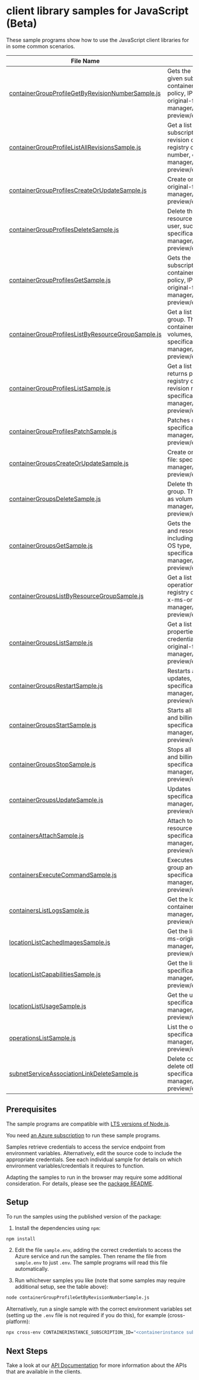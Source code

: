 # client library samples for JavaScript (Beta)

These sample programs show how to use the JavaScript client libraries for in some common scenarios.

| **File Name**                                                                                         | **Description**                                                                                                                                                                                                                                                                                                                                                                                                                                                                                                              |
| ----------------------------------------------------------------------------------------------------- | ---------------------------------------------------------------------------------------------------------------------------------------------------------------------------------------------------------------------------------------------------------------------------------------------------------------------------------------------------------------------------------------------------------------------------------------------------------------------------------------------------------------------------- |
| [containerGroupProfileGetByRevisionNumberSample.js][containergroupprofilegetbyrevisionnumbersample]   | Gets the properties of the specified revision of the container group profile in the given subscription and resource group. The operation returns the properties of container group profile including containers, image registry credentials, restart policy, IP address type, OS type, volumes, current revision number, etc. x-ms-original-file: specification/containerinstance/resource-manager/Microsoft.ContainerInstance/preview/2024-05-01-preview/examples/ContainerGroupProfileGetByRevisionNumber.json             |
| [containerGroupProfileListAllRevisionsSample.js][containergroupprofilelistallrevisionssample]         | Get a list of all the revisions of the specified container group profile in the given subscription and resource group. This operation returns properties of each revision of the specified container group profile including containers, image registry credentials, restart policy, IP address type, OS type volumes, revision number, etc. x-ms-original-file: specification/containerinstance/resource-manager/Microsoft.ContainerInstance/preview/2024-05-01-preview/examples/ContainerGroupProfileListAllRevisions.json |
| [containerGroupProfilesCreateOrUpdateSample.js][containergroupprofilescreateorupdatesample]           | Create or update container group profiles with specified configurations. x-ms-original-file: specification/containerinstance/resource-manager/Microsoft.ContainerInstance/preview/2024-05-01-preview/examples/ContainerGroupProfileCreateOrUpdate_CreateConfidential.json                                                                                                                                                                                                                                                    |
| [containerGroupProfilesDeleteSample.js][containergroupprofilesdeletesample]                           | Delete the specified container group profile in the specified subscription and resource group. The operation does not delete other resources provided by the user, such as volumes. x-ms-original-file: specification/containerinstance/resource-manager/Microsoft.ContainerInstance/preview/2024-05-01-preview/examples/ContainerGroupProfilesDelete.json                                                                                                                                                                   |
| [containerGroupProfilesGetSample.js][containergroupprofilesgetsample]                                 | Gets the properties of the specified container group profile in the specified subscription and resource group. The operation returns the properties of container group profile including containers, image registry credentials, restart policy, IP address type, OS type, volumes, current revision number, etc. x-ms-original-file: specification/containerinstance/resource-manager/Microsoft.ContainerInstance/preview/2024-05-01-preview/examples/ContainerGroupProfilesGetPriority.json                                |
| [containerGroupProfilesListByResourceGroupSample.js][containergroupprofileslistbyresourcegroupsample] | Get a list of container group profiles in a specified subscription and resource group. This operation returns properties of each container group profile including containers, image registry credentials, restart policy, IP address type, OS type volumes, current revision number, etc. x-ms-original-file: specification/containerinstance/resource-manager/Microsoft.ContainerInstance/preview/2024-05-01-preview/examples/ContainerGroupProfilesListByResourceGroup.json                                               |
| [containerGroupProfilesListSample.js][containergroupprofileslistsample]                               | Get a list of container group profiles in the specified subscription. This operation returns properties of each container group profile including containers, image registry credentials, restart policy, IP address type, OS type,volumes,current revision number, etc. x-ms-original-file: specification/containerinstance/resource-manager/Microsoft.ContainerInstance/preview/2024-05-01-preview/examples/ContainerGroupProfilesList.json                                                                                |
| [containerGroupProfilesPatchSample.js][containergroupprofilespatchsample]                             | Patches container group profile with specified properties. x-ms-original-file: specification/containerinstance/resource-manager/Microsoft.ContainerInstance/preview/2024-05-01-preview/examples/ContainerGroupProfilesPatch.json                                                                                                                                                                                                                                                                                             |
| [containerGroupsCreateOrUpdateSample.js][containergroupscreateorupdatesample]                         | Create or update container groups with specified configurations. x-ms-original-file: specification/containerinstance/resource-manager/Microsoft.ContainerInstance/preview/2024-05-01-preview/examples/ContainerGroupCreateConfidential.json                                                                                                                                                                                                                                                                                  |
| [containerGroupsDeleteSample.js][containergroupsdeletesample]                                         | Delete the specified container group in the specified subscription and resource group. The operation does not delete other resources provided by the user, such as volumes. x-ms-original-file: specification/containerinstance/resource-manager/Microsoft.ContainerInstance/preview/2024-05-01-preview/examples/ContainerGroupsDelete.json                                                                                                                                                                                  |
| [containerGroupsGetSample.js][containergroupsgetsample]                                               | Gets the properties of the specified container group in the specified subscription and resource group. The operation returns the properties of each container group including containers, image registry credentials, restart policy, IP address type, OS type, state, and volumes. x-ms-original-file: specification/containerinstance/resource-manager/Microsoft.ContainerInstance/preview/2024-05-01-preview/examples/ContainerGroupsGetPriority.json                                                                     |
| [containerGroupsListByResourceGroupSample.js][containergroupslistbyresourcegroupsample]               | Get a list of container groups in a specified subscription and resource group. This operation returns properties of each container group including containers, image registry credentials, restart policy, IP address type, OS type, state, and volumes. x-ms-original-file: specification/containerinstance/resource-manager/Microsoft.ContainerInstance/preview/2024-05-01-preview/examples/ContainerGroupsListByResourceGroup.json                                                                                        |
| [containerGroupsListSample.js][containergroupslistsample]                                             | Get a list of container groups in the specified subscription. This operation returns properties of each container group including containers, image registry credentials, restart policy, IP address type, OS type, state, and volumes. x-ms-original-file: specification/containerinstance/resource-manager/Microsoft.ContainerInstance/preview/2024-05-01-preview/examples/ContainerGroupsList.json                                                                                                                        |
| [containerGroupsRestartSample.js][containergroupsrestartsample]                                       | Restarts all containers in a container group in place. If container image has updates, new image will be downloaded. x-ms-original-file: specification/containerinstance/resource-manager/Microsoft.ContainerInstance/preview/2024-05-01-preview/examples/ContainerGroupsRestart.json                                                                                                                                                                                                                                        |
| [containerGroupsStartSample.js][containergroupsstartsample]                                           | Starts all containers in a container group. Compute resources will be allocated and billing will start. x-ms-original-file: specification/containerinstance/resource-manager/Microsoft.ContainerInstance/preview/2024-05-01-preview/examples/ContainerGroupsStart.json                                                                                                                                                                                                                                                       |
| [containerGroupsStopSample.js][containergroupsstopsample]                                             | Stops all containers in a container group. Compute resources will be deallocated and billing will stop. x-ms-original-file: specification/containerinstance/resource-manager/Microsoft.ContainerInstance/preview/2024-05-01-preview/examples/ContainerGroupsStop.json                                                                                                                                                                                                                                                        |
| [containerGroupsUpdateSample.js][containergroupsupdatesample]                                         | Updates container group tags with specified values. x-ms-original-file: specification/containerinstance/resource-manager/Microsoft.ContainerInstance/preview/2024-05-01-preview/examples/ContainerGroupsUpdate.json                                                                                                                                                                                                                                                                                                          |
| [containersAttachSample.js][containersattachsample]                                                   | Attach to the output stream of a specific container instance in a specified resource group and container group. x-ms-original-file: specification/containerinstance/resource-manager/Microsoft.ContainerInstance/preview/2024-05-01-preview/examples/ContainerAttach.json                                                                                                                                                                                                                                                    |
| [containersExecuteCommandSample.js][containersexecutecommandsample]                                   | Executes a command for a specific container instance in a specified resource group and container group. x-ms-original-file: specification/containerinstance/resource-manager/Microsoft.ContainerInstance/preview/2024-05-01-preview/examples/ContainerExec.json                                                                                                                                                                                                                                                              |
| [containersListLogsSample.js][containerslistlogssample]                                               | Get the logs for a specified container instance in a specified resource group and container group. x-ms-original-file: specification/containerinstance/resource-manager/Microsoft.ContainerInstance/preview/2024-05-01-preview/examples/ContainerListLogs.json                                                                                                                                                                                                                                                               |
| [locationListCachedImagesSample.js][locationlistcachedimagessample]                                   | Get the list of cached images on specific OS type for a subscription in a region. x-ms-original-file: specification/containerinstance/resource-manager/Microsoft.ContainerInstance/preview/2024-05-01-preview/examples/CachedImagesList.json                                                                                                                                                                                                                                                                                 |
| [locationListCapabilitiesSample.js][locationlistcapabilitiessample]                                   | Get the list of CPU/memory/GPU capabilities of a region. x-ms-original-file: specification/containerinstance/resource-manager/Microsoft.ContainerInstance/preview/2024-05-01-preview/examples/CapabilitiesList.json                                                                                                                                                                                                                                                                                                          |
| [locationListUsageSample.js][locationlistusagesample]                                                 | Get the usage for a subscription x-ms-original-file: specification/containerinstance/resource-manager/Microsoft.ContainerInstance/preview/2024-05-01-preview/examples/ContainerGroupUsage.json                                                                                                                                                                                                                                                                                                                               |
| [operationsListSample.js][operationslistsample]                                                       | List the operations for Azure Container Instance service. x-ms-original-file: specification/containerinstance/resource-manager/Microsoft.ContainerInstance/preview/2024-05-01-preview/examples/OperationsList.json                                                                                                                                                                                                                                                                                                           |
| [subnetServiceAssociationLinkDeleteSample.js][subnetserviceassociationlinkdeletesample]               | Delete container group virtual network association links. The operation does not delete other resources provided by the user. x-ms-original-file: specification/containerinstance/resource-manager/Microsoft.ContainerInstance/preview/2024-05-01-preview/examples/SubnetServiceAssociationLinkDelete.json                                                                                                                                                                                                                   |

## Prerequisites

The sample programs are compatible with [LTS versions of Node.js](https://github.com/nodejs/release#release-schedule).

You need [an Azure subscription][freesub] to run these sample programs.

Samples retrieve credentials to access the service endpoint from environment variables. Alternatively, edit the source code to include the appropriate credentials. See each individual sample for details on which environment variables/credentials it requires to function.

Adapting the samples to run in the browser may require some additional consideration. For details, please see the [package README][package].

## Setup

To run the samples using the published version of the package:

1. Install the dependencies using `npm`:

```bash
npm install
```

2. Edit the file `sample.env`, adding the correct credentials to access the Azure service and run the samples. Then rename the file from `sample.env` to just `.env`. The sample programs will read this file automatically.

3. Run whichever samples you like (note that some samples may require additional setup, see the table above):

```bash
node containerGroupProfileGetByRevisionNumberSample.js
```

Alternatively, run a single sample with the correct environment variables set (setting up the `.env` file is not required if you do this), for example (cross-platform):

```bash
npx cross-env CONTAINERINSTANCE_SUBSCRIPTION_ID="<containerinstance subscription id>" CONTAINERINSTANCE_RESOURCE_GROUP="<containerinstance resource group>" node containerGroupProfileGetByRevisionNumberSample.js
```

## Next Steps

Take a look at our [API Documentation][apiref] for more information about the APIs that are available in the clients.

[containergroupprofilegetbyrevisionnumbersample]: https://github.com/Azure/azure-sdk-for-js/blob/main/sdk/containerinstance/arm-containerinstance/samples/v9-beta/javascript/containerGroupProfileGetByRevisionNumberSample.js
[containergroupprofilelistallrevisionssample]: https://github.com/Azure/azure-sdk-for-js/blob/main/sdk/containerinstance/arm-containerinstance/samples/v9-beta/javascript/containerGroupProfileListAllRevisionsSample.js
[containergroupprofilescreateorupdatesample]: https://github.com/Azure/azure-sdk-for-js/blob/main/sdk/containerinstance/arm-containerinstance/samples/v9-beta/javascript/containerGroupProfilesCreateOrUpdateSample.js
[containergroupprofilesdeletesample]: https://github.com/Azure/azure-sdk-for-js/blob/main/sdk/containerinstance/arm-containerinstance/samples/v9-beta/javascript/containerGroupProfilesDeleteSample.js
[containergroupprofilesgetsample]: https://github.com/Azure/azure-sdk-for-js/blob/main/sdk/containerinstance/arm-containerinstance/samples/v9-beta/javascript/containerGroupProfilesGetSample.js
[containergroupprofileslistbyresourcegroupsample]: https://github.com/Azure/azure-sdk-for-js/blob/main/sdk/containerinstance/arm-containerinstance/samples/v9-beta/javascript/containerGroupProfilesListByResourceGroupSample.js
[containergroupprofileslistsample]: https://github.com/Azure/azure-sdk-for-js/blob/main/sdk/containerinstance/arm-containerinstance/samples/v9-beta/javascript/containerGroupProfilesListSample.js
[containergroupprofilespatchsample]: https://github.com/Azure/azure-sdk-for-js/blob/main/sdk/containerinstance/arm-containerinstance/samples/v9-beta/javascript/containerGroupProfilesPatchSample.js
[containergroupscreateorupdatesample]: https://github.com/Azure/azure-sdk-for-js/blob/main/sdk/containerinstance/arm-containerinstance/samples/v9-beta/javascript/containerGroupsCreateOrUpdateSample.js
[containergroupsdeletesample]: https://github.com/Azure/azure-sdk-for-js/blob/main/sdk/containerinstance/arm-containerinstance/samples/v9-beta/javascript/containerGroupsDeleteSample.js
[containergroupsgetsample]: https://github.com/Azure/azure-sdk-for-js/blob/main/sdk/containerinstance/arm-containerinstance/samples/v9-beta/javascript/containerGroupsGetSample.js
[containergroupslistbyresourcegroupsample]: https://github.com/Azure/azure-sdk-for-js/blob/main/sdk/containerinstance/arm-containerinstance/samples/v9-beta/javascript/containerGroupsListByResourceGroupSample.js
[containergroupslistsample]: https://github.com/Azure/azure-sdk-for-js/blob/main/sdk/containerinstance/arm-containerinstance/samples/v9-beta/javascript/containerGroupsListSample.js
[containergroupsrestartsample]: https://github.com/Azure/azure-sdk-for-js/blob/main/sdk/containerinstance/arm-containerinstance/samples/v9-beta/javascript/containerGroupsRestartSample.js
[containergroupsstartsample]: https://github.com/Azure/azure-sdk-for-js/blob/main/sdk/containerinstance/arm-containerinstance/samples/v9-beta/javascript/containerGroupsStartSample.js
[containergroupsstopsample]: https://github.com/Azure/azure-sdk-for-js/blob/main/sdk/containerinstance/arm-containerinstance/samples/v9-beta/javascript/containerGroupsStopSample.js
[containergroupsupdatesample]: https://github.com/Azure/azure-sdk-for-js/blob/main/sdk/containerinstance/arm-containerinstance/samples/v9-beta/javascript/containerGroupsUpdateSample.js
[containersattachsample]: https://github.com/Azure/azure-sdk-for-js/blob/main/sdk/containerinstance/arm-containerinstance/samples/v9-beta/javascript/containersAttachSample.js
[containersexecutecommandsample]: https://github.com/Azure/azure-sdk-for-js/blob/main/sdk/containerinstance/arm-containerinstance/samples/v9-beta/javascript/containersExecuteCommandSample.js
[containerslistlogssample]: https://github.com/Azure/azure-sdk-for-js/blob/main/sdk/containerinstance/arm-containerinstance/samples/v9-beta/javascript/containersListLogsSample.js
[locationlistcachedimagessample]: https://github.com/Azure/azure-sdk-for-js/blob/main/sdk/containerinstance/arm-containerinstance/samples/v9-beta/javascript/locationListCachedImagesSample.js
[locationlistcapabilitiessample]: https://github.com/Azure/azure-sdk-for-js/blob/main/sdk/containerinstance/arm-containerinstance/samples/v9-beta/javascript/locationListCapabilitiesSample.js
[locationlistusagesample]: https://github.com/Azure/azure-sdk-for-js/blob/main/sdk/containerinstance/arm-containerinstance/samples/v9-beta/javascript/locationListUsageSample.js
[operationslistsample]: https://github.com/Azure/azure-sdk-for-js/blob/main/sdk/containerinstance/arm-containerinstance/samples/v9-beta/javascript/operationsListSample.js
[subnetserviceassociationlinkdeletesample]: https://github.com/Azure/azure-sdk-for-js/blob/main/sdk/containerinstance/arm-containerinstance/samples/v9-beta/javascript/subnetServiceAssociationLinkDeleteSample.js
[apiref]: https://docs.microsoft.com/javascript/api/@azure/arm-containerinstance?view=azure-node-preview
[freesub]: https://azure.microsoft.com/free/
[package]: https://github.com/Azure/azure-sdk-for-js/tree/main/sdk/containerinstance/arm-containerinstance/README.md
